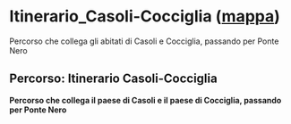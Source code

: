 # Itinerario_Casoli-Cocciglia ([mappa](https://umap.openstreetmap.fr/it/map/itinerario_casoli-cocciglia_1084947?scaleControl=false&miniMap=false&scrollWheelZoom=false&zoomControl=true&editMode=disabled&moreControl=true&searchControl=null&tilelayersControl=null&embedControl=null&datalayersControl=true&onLoadPanel=none&captionBar=false&captionMenus=true))
Percorso che collega gli abitati di Casoli e Cocciglia, passando per Ponte Nero
## Percorso: Itinerario Casoli-Cocciglia
**Percorso che collega il paese di Casoli e il paese di Cocciglia, passando per Ponte Nero**
